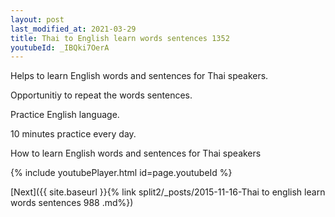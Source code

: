 ```yaml
---
layout: post
last_modified_at: 2021-03-29
title: Thai to English learn words sentences 1352 
youtubeId: _IBQki7OerA
---
```

 
 
Helps to learn English words and sentences for Thai speakers.

Opportunitiy to repeat the words sentences. 

Practice English language. 
 
10 minutes practice every day. 
 
How to learn English words and sentences for Thai speakers 
 
{% include youtubePlayer.html id=page.youtubeId %}
 
 
[Next]({{ site.baseurl }}{% link  split2/_posts/2015-11-16-Thai to english learn words sentences 988 .md%})
 
